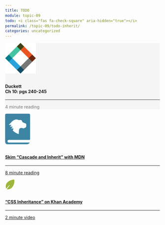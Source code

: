 ```yaml
---
title: TODO
module: topic-09
todo: <i class="fas fa-check-square" aria-hidden="true"></i>
permalink: /topic-09/todo-inherit/
categories: uncategorized
---
```


<div class="row text-center">
  <div class="col-lg-4">
    <div class="bs-component">
      <div class="list-group">
        <div class="list-group-item" style="background-color: #F5F5F5">
          <img src="../img/hw-icon-duckett.svg" style="max-height: 100px; margin: auto; margin-bottom: 10px;" />
          <h4 class="list-group-item-heading">Duckett<br />Ch 10: pgs 240-245</h4>
          <hr>
          <p class="list-group-item-text" style="color: #777;"><i class="fa fa-clock-o" aria-hidden="true"></i> 4 minute reading</p>
        </div>
      </div>
    </div>
  </div>
  <div class="col-lg-4">
    <div class="bs-component">
      <div class="list-group">
        <a href="https://developer.mozilla.org/en-US/docs/Learn/CSS/Introduction_to_CSS/Cascade_and_inheritance" target="_blank" class="list-group-item">
          <img src="../img/hw-icon-mdn.svg" style="max-height: 100px; margin: auto; margin-bottom: 10px;" />
          <h4 class="list-group-item-heading">Skim “Cascade and Inherit” with MDN</h4>
          <hr>
          <p class="list-group-item-text"><i class="fa fa-clock-o" aria-hidden="true"></i> 8 minute reading</p>
        </a>
      </div>
    </div>
  </div>
  <div class="col-lg-4">
    <div class="bs-component">
      <div class="list-group">
        <a href="https://www.khanacademy.org/computing/computer-programming/html-css/css-text-properties/p/css-inheritance" target="_blank" class="list-group-item">
          <img src="../img/hw-icon-khan.svg" style="max-height: 100px; margin: auto; margin-bottom: 10px;" />
          <h4 class="list-group-item-heading">“CSS Inheritance” on Khan Academy</h4>
          <hr>
          <p class="list-group-item-text"><i class="fa fa-clock-o" aria-hidden="true"></i> 2 minute video</p>
        </a>
      </div>
    </div>
  </div>
</div>
